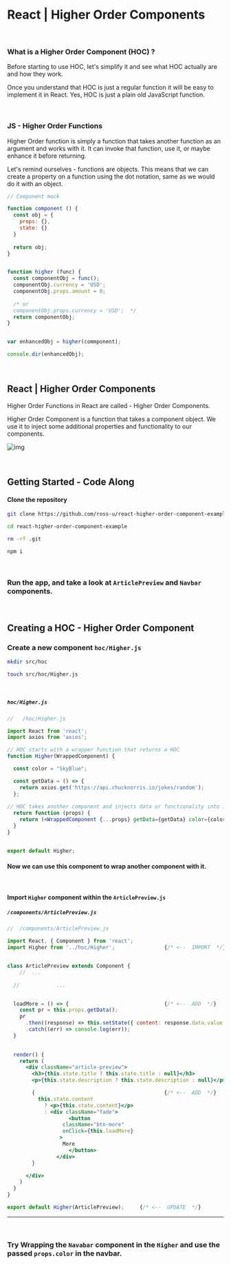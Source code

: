 # React | Higher Order Components



<br>



### What is a Higher Order Component (HOC) ?



Before starting to use HOC, let's simplify it and see what HOC actually are and how they work. 

Once you understand that HOC is just a regular function it will be easy to implement it in React. Yes, HOC is just a plain old JavaScript function.



<br>



### JS - Higher Order Functions



Higher Order function is simply a function that takes another function as an argument and works with it. It can invoke that function, use it, or maybe enhance it before returning.



Let's remind ourselves - functions are objects. This means that we can create a property on a function using the dot notation, same as we would do it with an object.



```js
// Component mock

function component () {
  const obj = {
    props: {},
    state: {}
  }
  
  return obj;
}


function higher (func) {
  const componentObj = func();
  componentObj.currency = 'USD';  
  componentObj.props.amount = 0;
  
  /* or
  componentObj.props.currency = 'USD'; 	*/
  return componentObj;
}


var enhancedObj = higher(commponent);

console.dir(enhancedObj);

```





<br>





## React | Higher Order Components



Higher Order Functions in React are called  - Higher Order Components.



Higher Order Component is a function that takes a component object. We use it to inject some additional properties and functionality to our components.



![img](https://i.imgur.com/kMNaggj.jpg)





<br>



## Getting Started - Code Along





#### Clone the  repository

```bash
git clone https://github.com/ross-u/react-higher-order-component-example.git

cd react-higher-order-component-example
```

```bash
rm -rf .git

npm i
```





<br>



### Run the app, and take a look at `ArticlePreview` and `Navbar` components.







<br>





## Creating a HOC - Higher Order Component





### Create a new component `hoc/Higher.js`



```bash
mkdir src/hoc

touch src/hoc/Higher.js
```



<br>



##### `hoc/Higher.js`

```jsx
//   /hoc/Higher.js

import React from 'react';
import axios from 'axios';

// HOC starts with a wrapper function that returns a HOC
function Higher(WrappedComponent) {

  const color = "SkyBlue";

  const getData = () => {
    return axios.get('https://api.chucknorris.io/jokes/random');
  };
  
// HOC takes another component and injects data or functionality into it
  return function (props) { 
    return (<WrappedComponent {...props} getData={getData} color={color} />)
  }
}


export default Higher;
```







#### Now we can use this component to wrap another component with it.



<br>



#### Import `Higher` component within the `ArticlePreview.js`



##### `/components/ArticlePreview.js`

```jsx
//  /components/ArticlePreview.js

import React, { Component } from 'react';
import Higher from '../hoc/Higher';                {/* <--  IMPORT  */}


class ArticlePreview extends Component {
	//	...
  
  //			...


  loadMore = () => {                               {/* <--  ADD  */}
    const pr = this.props.getData();
    pr
      .then((response) => this.setState({ content: response.data.value }))
      .catch((err) => console.log(err));
  }
  

  render() {
    return (
      <div className="article-preview">
        <h3>{this.state.title ? this.state.title : null}</h3>
        <p>{this.state.description ? this.state.description : null}</p>

        {                                          {/* <--  ADD  */}
          this.state.content
            ? <p>{this.state.content}</p>
            : <div className="fade"> 
            		<button 
                  className="btn-more" 
                  onClick={this.loadMore}
                 >
                  More
            		</button>
          		</div>
        }

      </div>
    )
  }
}

export default Higher(ArticlePreview);     {/* <--  UPDATE  */}

```

****



<br>



### Try Wrapping the `Navabar` component in the `Higher` and use the passed `props.color` in the navbar. 